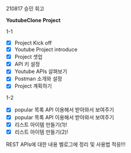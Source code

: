 210817 승민 회고

**YoutubeClone** **Project**

1-1

- [x] Project Kick off
- [x] Youtube Project introduce
- [x] Project 셋업
- [x] API 키 설정
- [x] Youtube APIs 살펴보기
- [x] Postman 소개와 설정
- [x] Project 계획하기

1-2

- [x] popular 목록 API 이용해서 받아와서 보여주기
- [x] popular 목록 API 이용해서 받아와서 보여주기
- [x] 리스트 아이템 만들기(1)!
- [x] 리스트 아이템 만들기(2)!

REST APIs에 대한 내용 벨로그에 정리 및 사용법 적응!!!
